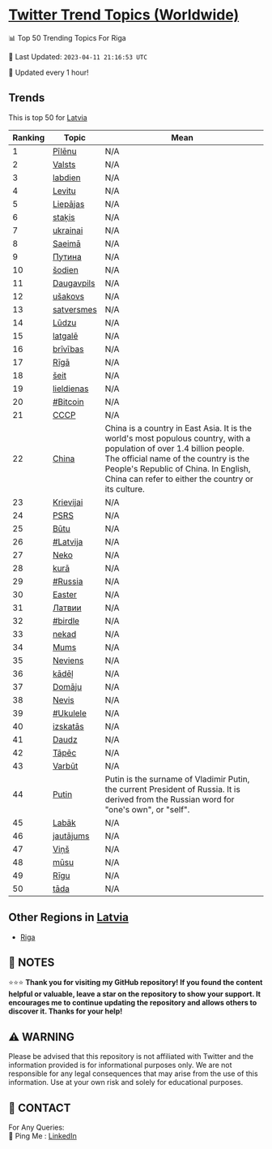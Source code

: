 [Twitter Trend Topics (Worldwide)](https://github.com/ErcinDedeoglu/Twitter-Trend-Topics)
==========


📊 Top 50 Trending Topics For Riga

📆 Last Updated: `2023-04-11 21:16:53 UTC`

🔧 Updated every 1 hour!


## Trends

This is top 50 for [Latvia](</Latvia>)

| Ranking | Topic | Mean |
| ------- | ------------ | ------------ |
| 1 | [Pīlēnu](http://twitter.com/search?q=P%c4%abl%c4%93nu) | N/A |
| 2 | [Valsts](http://twitter.com/search?q=Valsts) | N/A |
| 3 | [labdien](http://twitter.com/search?q=labdien) | N/A |
| 4 | [Levitu](http://twitter.com/search?q=Levitu) | N/A |
| 5 | [Liepājas](http://twitter.com/search?q=Liep%c4%81jas) | N/A |
| 6 | [staķis](http://twitter.com/search?q=sta%c4%b7is) | N/A |
| 7 | [ukrainai](http://twitter.com/search?q=ukrainai) | N/A |
| 8 | [Saeimā](http://twitter.com/search?q=Saeim%c4%81) | N/A |
| 9 | [Путина](http://twitter.com/search?q=%d0%9f%d1%83%d1%82%d0%b8%d0%bd%d0%b0) | N/A |
| 10 | [šodien](http://twitter.com/search?q=%c5%a1odien) | N/A |
| 11 | [Daugavpils](http://twitter.com/search?q=Daugavpils) | N/A |
| 12 | [ušakovs](http://twitter.com/search?q=u%c5%a1akovs) | N/A |
| 13 | [satversmes](http://twitter.com/search?q=satversmes) | N/A |
| 14 | [Lūdzu](http://twitter.com/search?q=L%c5%abdzu) | N/A |
| 15 | [latgalē](http://twitter.com/search?q=latgal%c4%93) | N/A |
| 16 | [brīvības](http://twitter.com/search?q=br%c4%abv%c4%abbas) | N/A |
| 17 | [Rīgā](http://twitter.com/search?q=R%c4%abg%c4%81) | N/A |
| 18 | [šeit](http://twitter.com/search?q=%c5%a1eit) | N/A |
| 19 | [lieldienas](http://twitter.com/search?q=lieldienas) | N/A |
| 20 | [#Bitcoin](http://twitter.com/search?q=%23Bitcoin) | N/A |
| 21 | [СССР](http://twitter.com/search?q=%d0%a1%d0%a1%d0%a1%d0%a0) | N/A |
| 22 | [China](http://twitter.com/search?q=China) | China is a country in East Asia. It is the world's most populous country, with a population of over 1.4 billion people. The official name of the country is the People's Republic of China. In English, China can refer to either the country or its culture. |
| 23 | [Krievijai](http://twitter.com/search?q=Krievijai) | N/A |
| 24 | [PSRS](http://twitter.com/search?q=PSRS) | N/A |
| 25 | [Būtu](http://twitter.com/search?q=B%c5%abtu) | N/A |
| 26 | [#Latvija](http://twitter.com/search?q=%23Latvija) | N/A |
| 27 | [Neko](http://twitter.com/search?q=Neko) | N/A |
| 28 | [kurā](http://twitter.com/search?q=kur%c4%81) | N/A |
| 29 | [#Russia](http://twitter.com/search?q=%23Russia) | N/A |
| 30 | [Easter](http://twitter.com/search?q=Easter) | N/A |
| 31 | [Латвии](http://twitter.com/search?q=%d0%9b%d0%b0%d1%82%d0%b2%d0%b8%d0%b8) | N/A |
| 32 | [#birdle](http://twitter.com/search?q=%23birdle) | N/A |
| 33 | [nekad](http://twitter.com/search?q=nekad) | N/A |
| 34 | [Mums](http://twitter.com/search?q=Mums) | N/A |
| 35 | [Neviens](http://twitter.com/search?q=Neviens) | N/A |
| 36 | [kādēļ](http://twitter.com/search?q=k%c4%81d%c4%93%c4%bc) | N/A |
| 37 | [Domāju](http://twitter.com/search?q=Dom%c4%81ju) | N/A |
| 38 | [Nevis](http://twitter.com/search?q=Nevis) | N/A |
| 39 | [#Ukulele](http://twitter.com/search?q=%23Ukulele) | N/A |
| 40 | [izskatās](http://twitter.com/search?q=izskat%c4%81s) | N/A |
| 41 | [Daudz](http://twitter.com/search?q=Daudz) | N/A |
| 42 | [Tāpēc](http://twitter.com/search?q=T%c4%81p%c4%93c) | N/A |
| 43 | [Varbūt](http://twitter.com/search?q=Varb%c5%abt) | N/A |
| 44 | [Putin](http://twitter.com/search?q=Putin) | Putin is the surname of Vladimir Putin, the current President of Russia. It is derived from the Russian word for "one's own", or "self". |
| 45 | [Labāk](http://twitter.com/search?q=Lab%c4%81k) | N/A |
| 46 | [jautājums](http://twitter.com/search?q=jaut%c4%81jums) | N/A |
| 47 | [Viņš](http://twitter.com/search?q=Vi%c5%86%c5%a1) | N/A |
| 48 | [mūsu](http://twitter.com/search?q=m%c5%absu) | N/A |
| 49 | [Rīgu](http://twitter.com/search?q=R%c4%abgu) | N/A |
| 50 | [tāda](http://twitter.com/search?q=t%c4%81da) | N/A |



## Other Regions in [Latvia](</Latvia>)

* [Riga](</Latvia/Riga.md>)



## 📝 NOTES

⭐⭐⭐ **Thank you for visiting my GitHub repository! If you found the content helpful or valuable, leave a star on the repository to show your support. It encourages me to continue updating the repository and allows others to discover it. Thanks for your help!**


## ⚠️ WARNING

Please be advised that this repository is not affiliated with Twitter and the information provided is for informational purposes only. We are not responsible for any legal consequences that may arise from the use of this information. Use at your own risk and solely for educational purposes.


## 📨 CONTACT

 For Any Queries:  
            🏓 Ping Me : [LinkedIn](https://www.linkedin.com/in/ercindedeoglu/)
